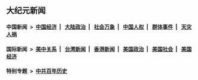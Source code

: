 ## 大纪元新闻

#### 中国新闻 &nbsp;>&nbsp; [中国经济](indexes/ncid283/README.md?07262045) &nbsp;| &nbsp; [大陆政治](indexes/ncid277/README.md?07262045) &nbsp;| &nbsp; [社会万象](indexes/ncid282/README.md?07262045) &nbsp;| &nbsp; [中国人权](indexes/ncid278/README.md?07262045) &nbsp;| &nbsp; [群体事件](indexes/ncid279/README.md?07262045) &nbsp;| &nbsp; [天灾人祸](indexes/ncid280/README.md?07262045)

#### 国际新闻 &nbsp;>&nbsp; [美中关系](indexes/nf1412576/README.md?07262045) &nbsp;| &nbsp; [台湾新闻](indexes/ncid1349361/README.md?07262045) &nbsp;| &nbsp; [香港新闻](indexes/ncid1349362/README.md?07262045) &nbsp;| &nbsp; [美国政治](indexes/ncid1078159/README.md?07262045) &nbsp;| &nbsp; [美国社会](indexes/ncid1078160/README.md?07262045) &nbsp;| &nbsp; [美国经济](indexes/ncid1078158/README.md?07262045)

#### 特别专题 &nbsp;>&nbsp; [中共百年历史](https://github.com/easy2view/epoch-special/blob/master/README.md?07262045)  
